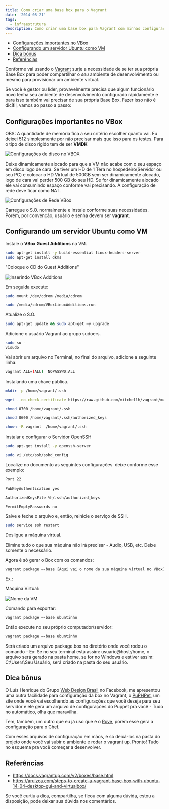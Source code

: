 ```yaml
---
title: Como criar uma base box para o Vagrant
date: '2014-08-21'
tags:
  - infraestrutura
description: Como criar uma base box para Vagrant com minhas configurações?
---
```


<!-- vscode-markdown-toc -->
* [Configurações importantes no VBox](#ConfiguraesimportantesnoVBox)
* [Configurando um servidor Ubuntu como VM](#ConfigurandoumservidorUbuntucomoVM)
* [Dica bônus](#Dicabnus)
* [Referências](#Referncias)

<!-- vscode-markdown-toc-config
	numbering=false
	autoSave=true
	/vscode-markdown-toc-config -->
<!-- /vscode-markdown-toc -->


Conforme vai usando o [Vagrant](/tags/Vagrant/) surje a necessidade de se ter sua própria Base Box para poder compartilhar o *seu* ambiente de desenvolvimento ou mesmo para provisionar um ambiente virtual.

Se você é gestor ou líder, provavelmente precisa que algum funcionário novo tenha seu ambiente de desenvolvimento configurado rápidamente e para isso também vai precisar de sua própria Base Box.
Fazer isso não é dicífil, vamos ao passo a passo:

## <a name='ConfiguraesimportantesnoVBox'></a>Configurações importantes no VBox

OBS: A quantidade de memória fica a seu critério escolher quanto vai. Eu deixei 512 simplesmente por não precisar mais que isso para os testes.
Para o tipo de disco rígido tem de ser **VMDK**

![Configurações de disco no VBOX](/images/posts/disco-virtualbox-vagrant.png)

Deixe dinamicamente alocado para que a VM não acabe com o seu espaço em disco logo de cara. Se tiver um HD de 1 Tera no hospedeiro(Servidor ou seu PC) e colocar o HD Virtual de 500GB sem ser dinamicamente alocado, logo de cara vai perder 500 GB do seu HD. Se for dinamicamente alocado ele vai consumindo espaço conforme vai precisando.
A configuração de rede deve ficar como NAT.

![Configurações de Rede VBox](/images/posts/rede-virtualbox-vagrant.png)

Carregue o S.O. normalmente e instale conforme suas necessidades. Porém, por convenção, usuário e senha devem ser **vagrant**.



## <a name='ConfigurandoumservidorUbuntucomoVM'></a>Configurando um servidor Ubuntu como VM

Instale o **VBox Guest Additions** na VM.

```bash
sudo apt-get install -y build-essential linux-headers-server
sudo apt-get install dkms
```

"Coloque o CD do Guest Additions"

![Inserindo VBox Additions](/images/posts/guest-additions-vagrant.png)

Em seguida execute:

```bash
sudo mount /dev/cdrom /media/cdrom

sudo /media/cdrom/VBoxLinuxAdditions.run
```

Atualize o S.O.

```bash
sudo apt-get update && sudo apt-get –y upgrade
```

Adicione o usuário Vagrant ao grupo sudoers.

```bash
sudo su -
visudo
```

Vai abrir um arquivo no Terminal, no final do arquivo, adicione a seguinte linha:

```bash
vagrant ALL=(ALL)  NOPASSWD:ALL
```

Instalando uma chave pública.

```bash
mkdir -p /home/vagrant/.ssh

wget --no-check-certificate https://raw.github.com/mitchellh/vagrant/master/keys/vagrant.pub -O /home/vagrant/.ssh/authorized_keys

chmod 0700 /home/vagrant/.ssh

chmod 0600 /home/vagrant/.ssh/authorized_keys

chown -R vagrant  /home/vagrant/.ssh
```

Instalar e configurar o Servidor OpenSSH

```bash
sudo apt-get install -y openssh-server

sudo vi /etc/ssh/sshd_config
```

Localize no documento as seguintes configurações  deixe conforme esse exemplo:

```bash
Port 22

PubKeyAuthentication yes

AuthorizedKeysFile %h/.ssh/authorized_keys

PermitEmptyPasswords no
```

Salve e feche o arquivo e, então, reinicie o serviço de SSH.

```bash
sudo service ssh restart
```

Desligue a máquina virtual.

Elimine tudo o que sua máquina não irá precisar - Audio, USB, etc. Deixe somente o necessário.

Agora é só gerar o Box com os comandos:

```bash
vagrant package –-base [Aqui vai o nome da sua máquina virtual no VBox]
```

Ex.:

Máquina Virtual:

![Nome da VM](/images/posts/nome-base-box-vagrant.png)

Comando para exportar:

```bash
vagrant package –-base ubuntinho
```

Então execute no seu próprio computador/servidor:

```bash
vagrant package –-base ubuntinho
```

Será criado um arquivo package.box no diretório onde você rodou o comando - Ex: Se no seu terminal está assim: usuario@host:/home, o arquivo será gerado na pasta home, se for no Windows e estiver assim: C:\Users\Seu Usuário, será criado na pasta do seu usuário.

## <a name='Dicabnus'></a>Dica bônus

O Luís Henrique do Grupo [Web Design Brasil](https://www.facebook.com/groups/WebDesignBR/ "Grupo Web Design Brasil") no Facebook, me apresentou uma outra facilidade para configuração da box no Vagrant, o [PuPHPet](https://puphpet.com/ "PuPHPet"), um site onde você vai escolhendo as configurações que você deseja para seu servidor e ele gera um arquivo de configurações do Puppet pra você - Tudo no automático, olha que maravilha.

Tem, também, um outro que eu já uso que é o [Rove](https://rove.io/ "Rove.io"), porém esse gera a configuração para o Chef.

Com esses arquivos de configuração em mãos, é só deixá-los na pasta do projeto onde você vai subir o ambiente e rodar o vagrant up. Pronto! Tudo no esquema pra você começar a desenvolver.

## <a name='Referncias'></a>Referências

* <https://docs.vagrantup.com/v2/boxes/base.html>
* <https://aruizca.com/steps-to-create-a-vagrant-base-box-with-ubuntu-14-04-desktop-gui-and-virtualbox/>

Se você curtiu a dica, compartilha, se ficou com alguma dúvida, estou a disposição, pode deixar sua dúvida nos comentários.
